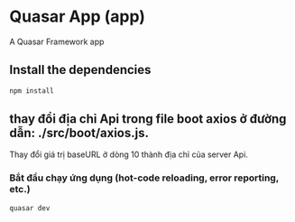 # Quasar App (app)

A Quasar Framework app

## Install the dependencies
```bash
npm install
```
## thay đổi địa chỉ Api trong file boot axios ở đường dẫn: ./src/boot/axios.js.
Thay đổi giá trị baseURL ở dòng 10 thành địa chỉ của server Api.

### Bắt đầu chạy ứng dụng (hot-code reloading, error reporting, etc.)
```bash
quasar dev
```
